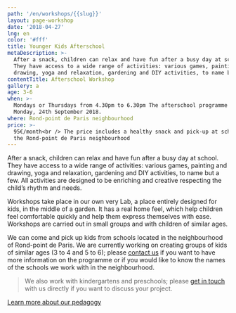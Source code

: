 ```yaml
---
path: '/en/workshops/{{slug}}'
layout: page-workshop
date: '2018-04-27'
lng: en
color: '#fff'
title: Younger Kids Afterschool
metaDescription: >-
  After a snack, children can relax and have fun after a busy day at school.
  They have access to a wide range of activities: various games, painting and
  drawing, yoga and relaxation, gardening and DIY activities, to name but a few.
contentTitle: Afterschool Workshop
gallery: a
age: 3-6
when: >-
  Mondays or Thursdays from 4.30pm to 6.30pm The afterschool programme starts on
  Monday, 24th September 2018.
where: Rond-point de Paris neighbourhood
price: >-
  95€/month<br /> The price includes a healthy snack and pick-up at school in
  the Rond-point de Paris neighbourhood
---
```

After a snack, children can relax and have fun after a busy day at school. They have access to a wide range of activities: various games, painting and drawing, yoga and relaxation, gardening and DIY activities, to name but a few. All activities are designed to be enriching and creative respecting the child’s rhythm and needs.

Workshops take place in our own very Lab, a place entirely designed for kids, in the middle of a garden. It has a real home feel, which help children feel comfortable quickly and help them express themselves with ease. Workshops are carried out in small groups and with children of similar ages.   

We can come and pick up kids from schools located in the neighbourhood of Rond-point de Paris. We are currently working on creating groups of kids of similar ages (3 to 4 and 5 to 6); please [contact us](/en/contact-us) if you want to have more information on the programme or if you would like to know the names of the schools we work with in the neighbourhood.

> We also work with kindergartens and preschools; please [get in touch](/en/contact-us) with us directly if you want to discuss your project.

[Learn more about our pedagogy](/en/pedagogy)
